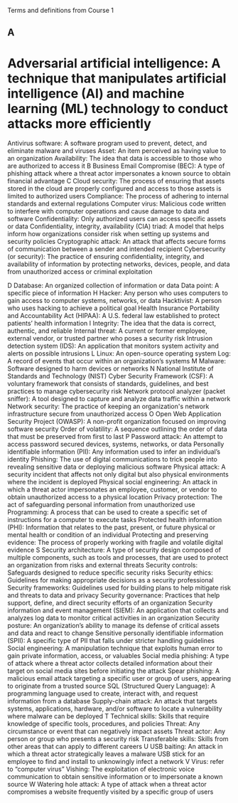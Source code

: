 Terms and definitions from Course 1
## A
# Adversarial artificial intelligence: A technique that manipulates artificial intelligence (AI) and machine learning (ML) technology to conduct attacks more efficiently

Antivirus software: A software program used to prevent, detect, and eliminate malware and viruses
Asset: An item perceived as having value to an organization 
Availability: The idea that data is accessible to those who are authorized to access it
B
Business Email Compromise (BEC): A type of phishing attack where a threat actor impersonates a known source to obtain financial advantage
C
Cloud security: The process of ensuring that assets stored in the cloud are properly configured and access to those assets is limited to authorized users
Compliance: The process of adhering to internal standards and external regulations
Computer virus: Malicious code written to interfere with computer operations and cause damage to data and software
Confidentiality: Only authorized users can access specific assets or data
Confidentiality, integrity, availability (CIA) triad: A model that helps inform how organizations consider risk when setting up systems and security policies
Cryptographic attack: An attack that affects secure forms of communication between a sender and intended recipient
Cybersecurity (or security): The practice of ensuring confidentiality, integrity, and availability of information by protecting networks, devices, people, and data from unauthorized access or criminal exploitation

D
Database: An organized collection of information or data
Data point: A specific piece of information
H
Hacker: Any person who uses computers to gain access to computer systems, networks, or data
Hacktivist: A person who uses hacking to achieve a political goal
Health Insurance Portability and Accountability Act (HIPAA): A U.S. federal law established to protect patients’ health information
I
Integrity: The idea that the data is correct, authentic, and reliable
Internal threat: A current or former employee, external vendor, or trusted partner who poses a security risk
Intrusion detection system (IDS): An application that monitors system activity and alerts on possible intrusions
L
Linux: An open-source operating system
Log: A record of events that occur within an organization’s systems 
M
Malware: Software designed to harm devices or networks
N
National Institute of Standards and Technology (NIST) Cyber Security Framework (CSF): A voluntary framework that consists of standards, guidelines, and best practices to manage cybersecurity risk
Network protocol analyzer (packet sniffer): A tool designed to capture and analyze data traffic within a network
Network security: The practice of keeping an organization's network infrastructure secure from unauthorized access
O
Open Web Application Security Project (OWASP): A non-profit organization focused on improving software security
Order of volatility: A sequence outlining the order of data that must be preserved from first to last
P
Password attack: An attempt to access password secured devices, systems, networks, or data
Personally identifiable information (PII): Any information used to infer an individual’s identity
Phishing: The use of digital communications to trick people into revealing sensitive data or deploying malicious software
Physical attack: A security incident that affects not only digital but also physical environments where the incident is deployed
Physical social engineering: An attack in which a threat actor impersonates an employee, customer, or vendor to obtain unauthorized access to a physical location
Privacy protection: The act of safeguarding personal information from unauthorized use
Programming: A process that can be used to create a specific set of instructions for a computer to execute tasks
Protected health information (PHI): Information that relates to the past, present, or future physical or mental health or condition of an individual
Protecting and preserving evidence: The process of properly working with fragile and volatile digital evidence
S
Security architecture: A type of security design composed of multiple components, such as tools and processes, that are used to protect an organization from risks and external threats
Security controls: Safeguards designed to reduce specific security risks
Security ethics: Guidelines for making appropriate decisions as a security professional
Security frameworks: Guidelines used for building plans to help mitigate risk and threats to data and privacy
Security governance: Practices that help support, define, and direct security efforts of an organization
Security information and event management (SIEM): An application that collects and analyzes log data to monitor critical activities in an organization
Security posture: An organization’s ability to manage its defense of critical assets and data and react to change 
Sensitive personally identifiable information (SPII): A specific type of PII that falls under stricter handling guidelines
Social engineering: A manipulation technique that exploits human error to gain private information, access, or valuables
Social media phishing: A type of attack where a threat actor collects detailed information about their target on social media sites before initiating the attack
Spear phishing: A malicious email attack targeting a specific user or group of users, appearing to originate from a trusted source
SQL (Structured Query Language): A programming language used to create, interact with, and request information from a database
Supply-chain attack: An attack that targets systems, applications, hardware, and/or software to locate a vulnerability where malware can be deployed
T
Technical skills: Skills that require knowledge of specific tools, procedures, and policies 
Threat: Any circumstance or event that can negatively impact assets
Threat actor: Any person or group who presents a security risk
Transferable skills: Skills from other areas that can apply to different careers
U
USB baiting: An attack in which a threat actor strategically leaves a malware USB stick for an employee to find and install to unknowingly infect a network
V
Virus: refer to “computer virus”
Vishing: The exploitation of electronic voice communication to obtain sensitive information or to impersonate a known source
W
Watering hole attack: A type of attack when a threat actor compromises a website frequently visited by a specific group of users